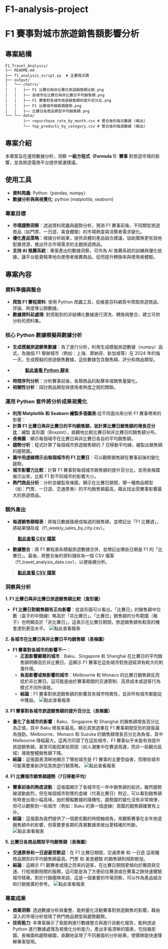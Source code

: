 # F1-analysis-project
# F1 賽事對城市旅遊銷售額影響分析

## 專案結構
```
F1_Travel_Analysis/
├── README.md
├── f1_analysis_script.py  # 主要程式碼
├── output/
│   └── chatrs/
│   │   ├── F1 比賽日與非比賽日旅遊銷售額比較.png
│   │   ├── 各城市在比賽日與非比賽日平均銷售額.png
│   │   ├── F1 賽事對各城市旅遊銷售額的提升百分比.png
│   │   ├── F1 比賽城市銷售額趨勢.png
│   │   ├── 比賽日各商品類型平均銷售額.png
└── └── data/
        ├── repurchase_rate_by_month.csv # 整合後的每日數據 (輸出)
        └── top_products_by_category.csv # 整合後的每週數據 (輸出)
```

## 專案介紹
本專案旨在運用數據分析，洞察 **一級方程式（Formula 1）賽事** 對旅遊市場的影響，並為旅遊電商平台提供營運建議。

## 使用工具
- **資料爬蟲**: Python（pandas, numpy）
- **數據分析與與視覺化**: python (matplotlib, seaborn)

### 專案目標
* **市場趨勢洞察**：透過資料爬蟲與趨勢分析，預測 F1 賽事前後，不同類型旅遊商品（如門票、一日遊、美食體驗）的市場熱度與消費者需求變化。
* **優化產品策略**：根據分析結果，提供具體的產品組合建議，協助團隊更有效地配置資源，推出符合市場需求的主題旅遊商品。
* **支持 AI 推薦系統**：專案產出的數據洞察，可作為 AI 推薦系統的訓練與優化依據，讓平台能更精準地向使用者推薦商品，從而提升轉換率與使用者體驗。

## 專案內容
### 資料準備與整合
- **爬取 F1 賽程資料**: 使用 Python 爬蟲工具，從維基百科網頁中爬取旅遊商品、評論、熱度等公開數據。
- **數據資料前處理**: 對爬取到的非結構化數據進行清洗、轉換與整合，建立可供分析的資料集。

### 核心 Python 數據模擬與數據分析
- **生成模擬旅遊銷售數據**：為了進行分析，利用生成模擬旅遊數據（numpy）函式，為幾個 F1 舉辦城市（例如：上海、摩納哥、新加坡等）在 2024 年的每一天，生成模擬的旅遊銷售數據，這些數據包含銷售額、評分和商品類型。
- > **[點此查看 Python 腳本](https://github.com/Debbylihii/F1-analysis-project/blob/3b61244110e6e84149344ab6ebf6dc0a4d07d645/src/f1_analysis_script)**
- **時間序列分析**：分析賽事前後，各類商品的點擊率或銷售量變化。
- **相關性分析**：探討商品類型與使用者熱度之間的關聯。

### 運用 Python 套件將分析成果視覺化
- **利用 Matplotlib 和 Seaborn 繪製多張圖表**:從不同面向來分析 F1 賽事帶來的影響：
- **計算 F1 比賽日與非比賽日的平均銷售額，並計算比賽日銷售額的增長百分比**：繪製 盒形圖（Boxplot），直觀地比較比賽日和非比賽日的銷售額分布。
- **長條圖**：顯示每個城市在比賽日與非比賽日各自的平均銷售額。
- **趨勢分析**：程式計算了每個城市旅遊銷售額的 7 日移動平均線，繪製出銷售額的趨勢圖。
- **圖中用虛線標示出每個城市的 F1 比賽日**：可以觀察銷售額在賽事前後的變化趨勢。
- **城市影響力比較**：計算 F1 賽事對每個城市銷售額的提升百分比，並用長條圖展示出來，比較 F1 對不同城市的影響大小。
- **熱門商品分析**：分析並繪製長條圖，顯示在比賽日期間，哪一種商品類型（如：門票、一日遊、交通票券）的平均銷售額最高，藉此找出受賽事影響最大的旅遊商品。

### 額外產出
- **每週銷售額報表**：將每日數據匯總成每週的銷售額，並標記出「F1 比賽週」，將結果儲存成（f1_weekly_sales_by_city.csv）。
> **[點此查看 CSV 檔案](https://github.com/Debbylihii/F1-analysis-project/blob/2849af2701e94bae7a5fc1fd1e98281c032dd838/output/data/f1_weekly_sales_by_city.csv)**
- **數據整合**：將 F1 賽程表和模擬旅遊數據合併，並標記出哪些日期是 F1 的「比賽日」。最後，將整合後的資料儲存為一個 CSV 檔案（f1_travel_analysis_data.csv），以便後續分析。
> **[點此查看 CSV 檔案](https://github.com/Debbylihii/F1-analysis-project/blob/2849af2701e94bae7a5fc1fd1e98281c032dd838/output/data/f1_travel_analysis_data.csv)**

### 洞察與分析
**1. F1 比賽日與非比賽日旅遊銷售額比較（盒形圖）**
- **F1 比賽日對銷售額有正向影響**：從盒形圖可以看出，「比賽日」的銷售額中位數（盒子的中間線）略高於「非比賽日」。「比賽日」銷售額的分布範圍（箱子）也明顯高於「非比賽日」，這表示在比賽日期間，旅遊銷售額有較高的機會達到更高水平。
![點此查看報表](https://github.com/Debbylihii/F1-analysis-project/blob/2849af2701e94bae7a5fc1fd1e98281c032dd838/output/charts/F1%E6%AF%94%E8%B3%BD%E6%97%A5%E8%88%87%E9%9D%9E%E6%AF%94%E8%B3%BD%E6%97%A5%E6%97%85%E9%81%8A%E9%8A%B7%E5%94%AE%E9%A1%8D%E6%AF%94%E8%BC%83.png)

**2. 各城市在比賽日與非比賽日平均銷售額（長條圖）**
- **F1 賽事對各城市的影響不一**：
  - **正面影響顯著的城市**：Baku、Singapore 和 Shanghai 在比賽日的平均銷售額明顯高於非比賽日。這顯示 F1 賽事在這些城市對旅遊經濟有較大的刺激作用。
  - **負面影響或無影響的城市**：Melbourne 和 Monaco 的比賽日銷售額反而低於非比賽日。這可能是由於賽事期間的交通管制、高昂成本或遊客行為模式不同所導致。
  - **結論**：F1 賽事對旅遊銷售額的影響具有城市特異性，並非所有城市都能從中獲益。
![點此查看報表](https://github.com/Debbylihii/F1-analysis-project/blob/2849af2701e94bae7a5fc1fd1e98281c032dd838/output/charts/%E5%90%84%E5%9F%8E%E5%B8%82%E5%9C%A8%E6%AF%94%E8%B3%BD%E6%97%A5%E8%88%87%E9%9D%9E%E6%AF%94%E8%B3%BD%E6%97%A5%E5%B9%B3%E5%9D%87%E9%8A%B7%E5%94%AE%E9%A1%8D.png)

**3. F1 賽事對各城市旅遊銷售額的提升百分比（長條圖）**
  - **量化了各城市的影響**：Baku、Singapore 和 Shanghai 的銷售額增長百分比為正值，其中 Baku 增長率最高，顯示其旅遊業在 F1 賽事期間受到的提振最為強勁。Melbourne、Monaco 和 Suzuka 的銷售額增長百分比為負值，其中 Melbourne 降幅最大。這再次印證了在這些城市，F1 賽事似乎未能有效提升旅遊銷售額，甚至可能因某些原因（如人潮集中在賽道周邊，而非一般觀光區域）導致整體銷售額下降。
- **結論**：這張圖表清晰地顯示了哪些城市是 F1 賽事的主要受益者，而哪些城市可能需要重新評估其旅遊行銷策略。
![點此查看報表](https://github.com/Debbylihii/F1-analysis-project/blob/6eec7cbcf0f98cbef249beb400bbd4fce64b327d/output/charts/F1%20%E8%B3%BD%E4%BA%8B%E5%B0%8D%E5%90%84%E5%9F%8E%E5%B8%82%E6%97%85%E9%81%8A%E9%8A%B7%E5%94%AE%E9%A1%8D%E7%9A%84%E6%8F%90%E5%8D%87%E7%99%BE%E5%88%86%E6%AF%94.png)

**4. F1 比賽城市銷售額趨勢（7日移動平均）**
  - **賽事前後的熱度波動**：這張圖顯示了各城市在一年中銷售額的起伏。雖然趨勢線波動劇烈，但在每個城市對應的虛線（代表比賽日）附近，可以看到銷售額有時會出現小幅高峰。由於模擬數據的隨機性，趨勢圖的變化沒有非常規律，但可以觀察到一些城市（例如：Baku 的第一個虛線）周圍的銷售額確實有上升。
  - **結論**：這張圖為我們提供了一個更宏觀的時間軸視角，來觀察賽事在全年旅遊銷售額中的影響，但需要更長期的真實數據來做出更精確的判斷。
![點此查看報表](https://github.com/Debbylihii/F1-analysis-project/blob/2849af2701e94bae7a5fc1fd1e98281c032dd838/output/charts/F1%E6%AF%94%E8%B3%BD%E5%9F%8E%E5%B8%82%E9%8A%B7%E5%94%AE%E9%A1%8D%E8%B6%A8%E5%8B%A2_7%E6%97%A5%E7%A7%BB%E5%8B%95%E5%B9%B3%E5%9D%87.png)

**5. 比賽日各商品類型平均銷售額（長條圖）**
  - **交通票券和一日遊最受歡迎**：在 F1 比賽日期間，交通票券 和 一日遊 這兩種商品類型的平均銷售額最高。門票 和 美食體驗 的銷售額則相對較低。
  - **結論**：這顯示 F1 觀賽者或隨之而來的遊客，在比賽日期間更傾向於購買與交通、行程規劃相關的服務，這可能是為了方便前往賽道或在賽事之餘快速體驗城市精華。對於行銷團隊來說，這是一個重要的市場洞察，可以作為產品組合和行銷推廣的參考。
![點此查看報表](https://github.com/Debbylihii/F1-analysis-project/blob/2849af2701e94bae7a5fc1fd1e98281c032dd838/output/charts/%E6%AF%94%E8%B3%BD%E6%97%A5%E5%90%84%E5%95%86%E5%93%81%E9%A1%9E%E5%9E%8B%E5%B9%B3%E5%9D%87%E9%8A%B7%E5%94%AE%E9%A1%8D.png)

### 專案成果
- **商業洞察**: 透過數據分析與彙整，能夠量化活動賽事對旅遊銷售的影響，藉由深入的市場分析發現了熱門商品類型與趨勢觀察。
- **技術能力**: 本專案展示了我能夠進行數據整合與進行自動化報告，能夠透過 Python 進行數據處理及視覺化分析能力，產出多張清晰的圖表，包括箱型圖、長條圖和趨勢線圖，直觀地呈現了不同層面的分析結果，使團隊能快速理解專案發現。
